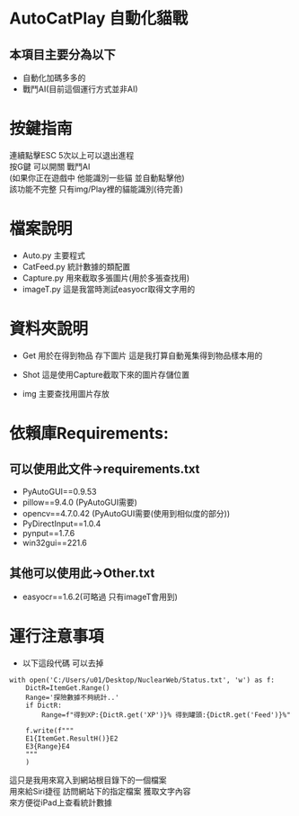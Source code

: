 # AutoCatPlay 自動化貓戰

## 本項目主要分為以下

* 自動化加碼多多的
* 戰鬥AI(目前這個運行方式並非AI)


# 按鍵指南

連續點擊ESC 5次以上可以退出進程  
按G鍵 可以開關 戰鬥AI  
(如果你正在遊戲中 他能識別一些貓 並自動點擊他)  
該功能不完整 只有img/Play裡的貓能識別(待完善)  


# 檔案說明

* Auto.py 主要程式
* CatFeed.py 統計數據的類配置
* Capture.py 用來截取多張圖片(用於多張查找用)
* imageT.py 這是我當時測試easyocr取得文字用的

# 資料夾說明

* Get 用於在得到物品 存下圖片
這是我打算自動蒐集得到物品樣本用的

* Shot 這是使用Capture截取下來的圖片存儲位置
* img 主要查找用圖片存放



# 依賴庫Requirements:


## 可以使用此文件->requirements.txt
- PyAutoGUI==0.9.53
- pillow==9.4.0 (PyAutoGUI需要)
- opencv==4.7.0.42 (PyAutoGUI需要(使用到相似度的部分))
- PyDirectInput==1.0.4
- pynput==1.7.6
- win32gui==221.6

## 其他可以使用此->Other.txt
* easyocr==1.6.2(可略過 只有imageT會用到)



# 運行注意事項

* 以下這段代碼 可以去掉
```
with open('C:/Users/u01/Desktop/NuclearWeb/Status.txt', 'w') as f:
    DictR=ItemGet.Range()
    Range='探險數據不夠統計..'
    if DictR:
        Range=f"得到XP:{DictR.get('XP')}% 得到罐頭:{DictR.get('Feed')}%"

    f.write(f"""
    E1{ItemGet.ResultH()}E2
    E3{Range}E4
    """
    )
```
這只是我用來寫入到網站根目錄下的一個檔案  
用來給Siri捷徑 訪問網站下的指定檔案 獲取文字內容  
來方便從iPad上查看統計數據

